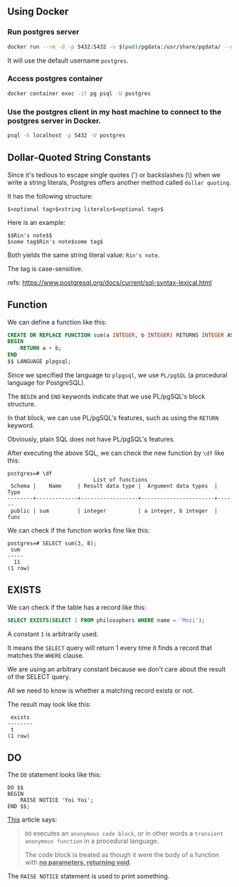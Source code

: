 ## Using Docker

### Run postgres server

```sh
docker run --rm -d -p 5432:5432 -v $(pwd)/pgdata:/usr/share/pgdata/ --name pg -e POSTGRES_PASSWORD=1111 -e PGDATA=/usr/share/pgdata postgres:13.2
```

It will use the default username `postgres`.

### Access postgres container

```sh
docker container exec -it pg psql -U postgres
```

### Use the postgres client in my host machine to connect to the postgres server in Docker.

```sh
psql -h localhost -p 5432 -U postgres
```

## Dollar-Quoted String Constants

Since it's tedious to escape single quotes (') or backslashes (\\) when we write a string literals, Postgres offers another method called `dollar quoting`.

It has the following structure:
```
$<optional tag>$<string literals>$<optional tag>$
```

Here is an example:
```
$$Rin's note$$
$some tag$Rin's note$some tag$
```

Both yields the same string literal value: `Rin's note`.

The tag is case-sensitive.

refs: https://www.postgresql.org/docs/current/sql-syntax-lexical.html

## Function

We can define a function like this:
```sql
CREATE OR REPLACE FUNCTION sum(a INTEGER, b INTEGER) RETURNS INTEGER AS $$
BEGIN
    RETURN a + b;
END
$$ LANGUAGE plpgsql;
```

Since we specified the language to `plpgsql`, we use `PL/pgSQL` (a procedural language for PostgreSQL).

The `BEGIN` and `END` keywords indicate that we use PL/pgSQL's block structure.

In that block, we can use PL/pgSQL's features, such as using the `RETURN` keyword.

Obviously, plain SQL does not have PL/pgSQL's features.

After executing the above SQL, we can check the new function by `\df` like this:
```
postgres=# \df
                           List of functions
 Schema |    Name     | Result data type |  Argument data types  | Type
--------+-------------+------------------+-----------------------+------
 public | sum         | integer          | a integer, b integer  | func
```

We can check if the function works fine like this:
```
postgres=# SELECT sum(3, 8);
 sum
-----
  11
(1 row)
```

## EXISTS

We can check if the table has a record like this:
```sql
SELECT EXISTS(SELECT 1 FROM philosophers WHERE name = 'Mozi');
```

A constant `1` is arbitrarily used.

It means the `SELECT` query will return 1 every time it finds a record that matches the `WHERE` clause.

We are using an arbitrary constant because we don't care about the result of the SELECT query.

All we need to know is whether a matching record exists or not.

The result may look like this:
```
 exists
--------
 t
(1 row)
```

## DO

The `DO` statement looks like this:
```plpgsql
DO $$ 
BEGIN 
    RAISE NOTICE 'Yoi Yoi'; 
END $$;
```

[This](https://www.postgresql.org/docs/current/sql-do.html) article says:
> `DO` executes an `anonymous code block`, or in other words a `transient anonymous function` in a procedural language.
>
> The code block is treated as though it were the body of a function with <ins>**no parameters, returning void**</ins>.

The `RAISE NOTICE` statement is used to print something.
